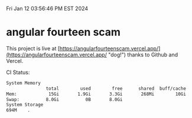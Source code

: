 Fri Jan 12 03:56:46 PM EST 2024

# angular fourteen scam


This project is live at [https://angularfourteenscam.vercel.app/](https://angularfourteenscam.vercel.app/ "dog!") thanks to Github and Vercel.

CI Status: 

```bash
System Memory
               total        used        free      shared  buff/cache   available
Mem:            15Gi       1.9Gi       3.3Gi       268Mi        10Gi        13Gi
Swap:          8.0Gi          0B       8.0Gi
System Storage
694M	.
```
```bash
